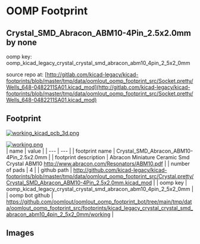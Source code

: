 # OOMP Footprint  
## Crystal_SMD_Abracon_ABM10-4Pin_2.5x2.0mm  by none  
  
oomp key: oomp_kicad_legacy_crystal_crystal_smd_abracon_abm10_4pin_2_5x2_0mm  
  
source repo at: [http://gitlab.com/kicad-legacy/kicad-footprints/blob/master/tmp/data/oomlout_oomp_footprint_src/Socket.pretty/Wells_648-0482211SA01.kicad_mod](http://gitlab.com/kicad-legacy/kicad-footprints/blob/master/tmp/data/oomlout_oomp_footprint_src/Socket.pretty/Wells_648-0482211SA01.kicad_mod)  
## Footprint  
  
[![working_kicad_pcb_3d.png](working_kicad_pcb_3d_600.png)](working_kicad_pcb_3d.png)  
  
[![working.png](working_600.png)](working.png)  
| name | value | 
| --- | --- | 
| footprint name | Crystal_SMD_Abracon_ABM10-4Pin_2.5x2.0mm | 
| footprint description | Abracon Miniature Ceramic Smd Crystal ABM10 http://www.abracon.com/Resonators/ABM10.pdf | 
| number of pads | 4 | 
| github path | http://github.com/kicad-legacy/kicad-footprints/blob/master/tmp/data/oomlout_oomp_footprint_src/Crystal.pretty/Crystal_SMD_Abracon_ABM10-4Pin_2.5x2.0mm.kicad_mod | 
| oomp key | oomp_kicad_legacy_crystal_crystal_smd_abracon_abm10_4pin_2_5x2_0mm | 
| oomp bot github | https://github.com/oomlout/oomlout_oomp_footprint_bot/tree/main/tmp/data/oomlout_oomp_footprint_src/footprints/kicad_legacy_crystal_crystal_smd_abracon_abm10_4pin_2_5x2_0mm/working | 
## Images  
